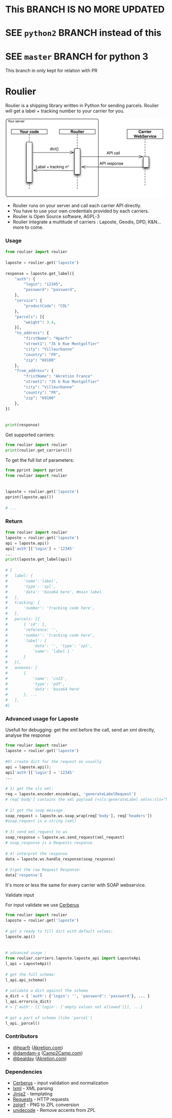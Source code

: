 # This BRANCH IS NO MORE UPDATED

# SEE `python2` BRANCH instead of this

# SEE `master` BRANCH for python 3

This branch in only kept for relation with PR


Roulier
===

Roulier is a shipping library written in Python for sending parcels.
Roulier will get a label + tracking number to your carrier for you.


![big picture](overview.svg)


* Roulier runs on your server and call each carrier API directly.
* You have to use your own credentials provided by each carriers.
* Roulier is Open Source software, AGPL-3
* Roulier integrate a multitude of carriers : Laposte, Geodis, DPD, K&N... more to come.



### Usage

```python
from roulier import roulier

laposte = roulier.get('laposte')

response = laposte.get_label({
	"auth": { 
		"login": "12345",
		"password": "password",
	},
	"service": {
		"productCode": "COL"
	},
	"parcels": [{
		"weight": 3.4,
	}],
	"to_address": {
		"firstName": "Hparfr"
		"street1": "35 b Rue Montgolfier"
		"city": "Villeurbanne"
        "country": "FR",
        "zip": "69100"
   	},
   	"from_address": {
		"fristName": "Akretion France"
		"street1": "35 b Rue Montgolfier"
		"city": "Villeurbanne"
        "country": "FR",
        "zip": "69100"
   	},
})


print(response)

```


Get supported carriers:
```python
from roulier import roulier
print(roulier.get_carriers())
```

To get the full list of parameters:
```python
from pprint import pprint
from roulier import roulier


laposte = roulier.get('laposte')
pprint(laposte.api())

# ...

```

### Return

```python
from roulier import roulier
laposte = roulier.get('laposte')
api = laposte.api()
api['auth']['login'] = '12345'
...
print(laposte.get_label(api))

# {
#	label: {
#		'name':'label',
#		'type': 'zpl',
#		'data': 'base64 here', #main label
#	},
#	tracking: {
#		'number': 'tracking code here',
#	},
#	parcels: [{
#		{ 'id': 1,
#		'reference: '',
#		'number': 'tracking code here',
#		'label': {
#			'data': '', 'type': 'zpl',
#			'name': 'label 1 '
#		}
#	}],
#	annexes: [
#		{
#			'name': 'cn23',
#			'type': 'pdf',
#			'data': 'base64 here'
#		}, ...
#	],
#}
```



### Advanced usage for Laposte

Usefull for debugging: get the xml before the call, send an xml directly, analyse the response

```python
from roulier import roulier
laposte = roulier.get('laposte')

#0) create dict for the request as usually 
api = laposte.api();
api['auth']['login'] = '12345'
...

# 1) get the sls xml: 
req = laposte.encoder.encode(api, 'generateLabelRequest')
# req['body'] contains the xml payload (<sls:generateLabel xmlns:sls="http://sls.ws.coliposte.fr">...</sls:generateLabel>)

# 2) get the soap message
soap_request = laposte.ws.soap_wrap(req['body'], req['headers'])
#soap_request is a string (xml)

# 3) send xml_request to ws
soap_response = laposte.ws.send_request(xml_request)
# soap_response is a Requests response

# 4) interpret the response
data = laposte.ws.handle_response(soap_response)

# 5)get the raw Request Response:
data['response'] 


```
It's more or less the same for every carrier with SOAP webservice.


Validate input

For input validate we use [Cerberus](http://docs.python-cerberus.org/en/stable/)
```python
from roulier import roulier
laposte = roulier.get('laposte')

# get a ready to fill dict with default values:
laposte.api()


# advanced usage : 
from roulier.carriers.laposte.laposte_api import LaposteApi
l_api = LaposteApi()

# get the full schema:
l_api.api_schema()

# validate a dict against the schema
a_dict = { 'auth': {'login': '', 'password': 'password'}, ... }
l_api.errors(a_dict)
# > {'auth': [{'login': ['empty values not allowed']}], ...}

# get a part of schema (like 'parcel')
l_api._parcel()
```


### Contributors


* [@hparfr](https://github.com/hparfr) ([Akretion.com](https://akretion.com))
* [@damdam-s](https://github.com/damdam-s) ([Camp2Camp.com](http://camptocamp.com))
* [@bealdav](https://github.com/bealdav) ([Akretion.com](https://akretion.com))


### Dependencies

* [Cerberus](http://docs.python-cerberus.org/) - input validation and normalization
* [lxml](http://lxml.de/) - XML parsing
* [Jinja2](http://jinja.pocoo.org/) - templating
* [Requests](http://docs.python-requests.org/) - HTTP requests
* [zplgrf](https://github.com/kylemacfarlane/zplgrf) - PNG to ZPL conversion
* [unidecode](https://pypi.python.org/pypi/Unidecode) - Remove accents from ZPL

